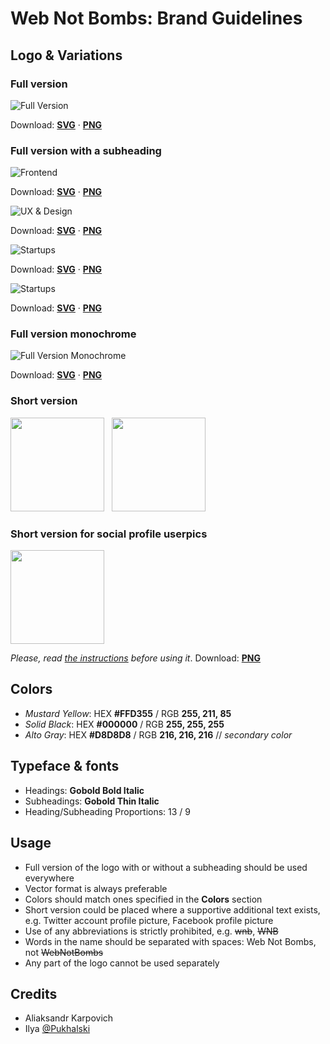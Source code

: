 # Web Not Bombs: Brand Guidelines

## Logo & Variations

### Full version

![Full Version](https://github.com/webnotbombs/brand/blob/master/png/webnotbombs-logo.png?raw=true "Web Not Bombs Logo Full Version")

Download: **[SVG](https://github.com/webnotbombs/brand/blob/master/svg/webnotbombs-logo.svg?raw=true)** &middot; **[PNG](https://github.com/webnotbombs/brand/blob/master/png/webnotbombs-logo.png?raw=true)** 

### Full version with a subheading

![Frontend](https://github.com/webnotbombs/brand/blob/master/png/webnotbombs-frontend-logo.png?raw=true "Web Not Bombs Logo Frontend")

Download: **[SVG](https://github.com/webnotbombs/brand/blob/master/svg/webnotbombs-frontend-logo.svg?raw=true)** &middot; **[PNG](https://github.com/webnotbombs/brand/blob/master/png/webnotbombs-frontend-logo.png?raw=true)** 

![UX & Design](https://github.com/webnotbombs/brand/blob/master/png/webnotbombs-uxd-logo.png?raw=true "Web Not Bombs Logo UX & Design")

Download: **[SVG](https://github.com/webnotbombs/brand/blob/master/svg/webnotbombs-uxd-logo.svg?raw=true)** &middot; **[PNG](https://github.com/webnotbombs/brand/blob/master/png/webnotbombs-uxd-logo.png?raw=true)** 

![Startups](https://github.com/webnotbombs/brand/blob/master/png/webnotbombs-startups-logo.png?raw=true "Web Not Bombs Logo Startups")

Download: **[SVG](https://github.com/webnotbombs/brand/blob/master/svg/webnotbombs-startups-logo.svg?raw=true)** &middot; **[PNG](https://github.com/webnotbombs/brand/blob/master/png/webnotbombs-startups-logo.png?raw=true)** 

![Startups](https://github.com/webnotbombs/brand/blob/master/png/webnotbombs-morning-talks-logo.png?raw=true "Web Not Bombs Logo Startups")

Download: **[SVG](https://github.com/webnotbombs/brand/blob/master/svg/webnotbombs-morning-talks-logo.svg?raw=true)** &middot; **[PNG](https://github.com/webnotbombs/brand/blob/master/png/webnotbombs-morning-talks-logo.png?raw=true)** 

### Full version monochrome

![Full Version Monochrome](https://github.com/webnotbombs/brand/blob/master/png/webnotbombs-logo-mono.png?raw=true "Web Not Bombs Logo Full Version Monochrome")

Download: **[SVG](https://github.com/webnotbombs/brand/blob/master/svg/webnotbombs-logo-monochrome.svg?raw=true)** &middot; **[PNG](https://github.com/webnotbombs/brand/blob/master/png/webnotbombs-logo-monochrome.png?raw=true)** 

### Short version 

<img src="https://github.com/webnotbombs/brand/blob/master/png/webnotbombs-logo-short.png?raw=true" width="150" /> &nbsp;
<img src="https://github.com/webnotbombs/brand/blob/master/png/webnotbombs-logo-short-mono.png?raw=true" width="150" />

### Short version for social profile userpics

<img src="https://github.com/webnotbombs/brand/blob/master/png/webnotbombs-logo-short-social.png?raw=true" width="150" />

*Please, read [the instructions](#usage) before using it*.
Download: **[PNG](https://github.com/webnotbombs/brand/blob/master/png/webnotbombs-logo-short-social.png?raw=true)** 

## Colors 

- *Mustard Yellow*: HEX **#FFD355** / RGB **255, 211, 85**
- *Solid Black*: HEX **#000000** / RGB **255, 255, 255**
- *Alto Gray*: HEX **#D8D8D8** / RGB **216, 216, 216**   // *secondary color*

## Typeface & fonts 

- Headings: **Gobold Bold Italic** 
- Subheadings: **Gobold Thin Italic**
- Heading/Subheading Proportions: 13 / 9

## Usage

- Full version of the logo with or without a subheading should be used everywhere
- Vector format is always preferable
- Colors should match ones specified in the **Colors** section
- Short version could be placed where a supportive additional text exists, e.g. Twitter account profile picture, Facebook profile picture
- Use of any abbreviations is strictly prohibited, e.g. ~~wnb~~, ~~WNB~~
- Words in the name should be separated with spaces: Web Not Bombs, not ~~WebNotBombs~~
- Any part of the logo cannot be used separately

## Credits

- Aliaksandr Karpovich
- Ilya [@Pukhalski](http://twitter.com/pukhalski)


